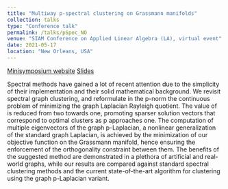 ```yaml
---
title: "Multiway p-spectral clustering on Grassmann manifolds"
collection: talks
type: "Conference talk"
permalink: /talks/pSpec_NO
venue: "SIAM Conference on Applied Linear Algebra (LA), virtual event"
date: 2021-05-17
location: "New Orleans, USA"
---
```


[Minisymposium website](https://meetings.siam.org/sess/dsp_programsess.cfm?SESSIONCODE=70852)
[Slides](http://DmsPas.github.io/files/SIAM_LA21.pdf)

Spectral methods have gained a lot of recent attention due to the simplicity of their implementation and their solid mathematical background. We revisit spectral graph clustering, and reformulate in the p-norm the continuous problem of minimizing the graph Laplacian Rayleigh quotient. The value of is reduced from two towards one, promoting sparser solution vectors that correspond to optimal clusters as p approaches one. The computation of multiple eigenvectors of the graph p-Laplacian, a nonlinear generalization of the standard graph Laplacian, is achieved by the minimization of our objective function on the Grassmann manifold, hence ensuring the enforcement of the orthogonality constraint between them. The benefits of the suggested method are demonstrated in a plethora of artificial and real-world graphs, while our results are compared against standard spectral clustering methods and the current state-of-the-art algorithm for clustering using the graph p-Laplacian variant. 


